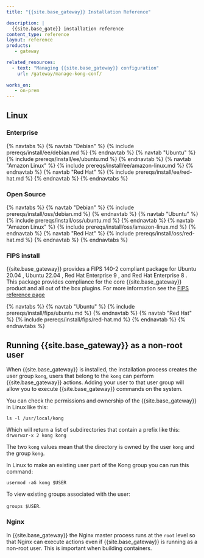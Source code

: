 ```yaml
---
title: "{{site.base_gateway}} Installation Reference"

description: |
  {{site.base_gate}} installation reference
content_type: reference
layout: reference
products:
   - gateway

related_resources:
  - text: "Managing {{site.base_gateway}} configuration"
    url: /gateway/manage-kong-conf/
   
works_on:
   - on-prem
---
```



## Linux
### Enterprise 
{% navtabs %}
{% navtab "Debian" %}
{% include prereqs/install/ee/debian.md %}
{% endnavtab %}
{% navtab "Ubuntu" %}
{% include prereqs/install/ee/ubuntu.md %}
{% endnavtab %}
{% navtab "Amazon Linux" %}
{% include prereqs/install/ee/amazon-linux.md %}
{% endnavtab %}
{% navtab "Red Hat" %}
{% include prereqs/install/ee/red-hat.md %}
{% endnavtab %}
{% endnavtabs %}
### Open Source

{% navtabs %}
{% navtab "Debian" %}
{% include prereqs/install/oss/debian.md %}
{% endnavtab %}
{% navtab "Ubuntu" %}
{% include prereqs/install/oss/ubuntu.md %}
{% endnavtab %}
{% navtab "Amazon Linux" %}
{% include prereqs/install/oss/amazon-linux.md %}
{% endnavtab %}
{% navtab "Red Hat" %}
{% include prereqs/install/oss/red-hat.md %}
{% endnavtab %}
{% endnavtabs %}


### FIPS install

{{site.base_gateway}} provides a FIPS 140-2 compliant package for Ubuntu 20.04 , Ubuntu 22.04 , Red Hat Enterprise 9 , and Red Hat Enterprise 8 . This package provides compliance for the core {{site.base_gateway}} product and all out of the box plugins. For more information see the [FIPS reference page](/gateway/fips/)


{% navtabs %}
{% navtab "Ubuntu" %}
{% include prereqs/install/fips/ubuntu.md %}
{% endnavtab %}
{% navtab "Red Hat" %}
{% include prereqs/install/fips/red-hat.md %}
{% endnavtab %}
{% endnavtabs %}

## Running {{site.base_gateway}} as a non-root user

When {{site.base_gateway}} is installed, the installation process creates the user group `kong`, users that belong to the `kong` can perform {{site.base_gateway}} actions. Adding your user to that user group will allow you to execute {{site.base_gateway}} commands on the system.



You can check the permissions and ownership of the {{site.base_gateway}} in Linux like this: 

`ls -l /usr/local/kong`

Which will return a list of subdirectories that contain a prefix like this: 
`drwxrwxr-x 2 kong kong`

The two `kong` values mean that the directory is owned by the user `kong` and the group `kong`. 

In Linux to make an existing user part of the Kong group you can run this command: 

`usermod -aG kong $USER`

To view existing groups associated with the user: 

`groups $USER`. 


### Nginx

In {{site.base_gateway}} the Nginx master process runs at the `root` level so that Nginx can execute actions even if {{site.base_gateway}} is running as a non-root user. This is important when building containers.

